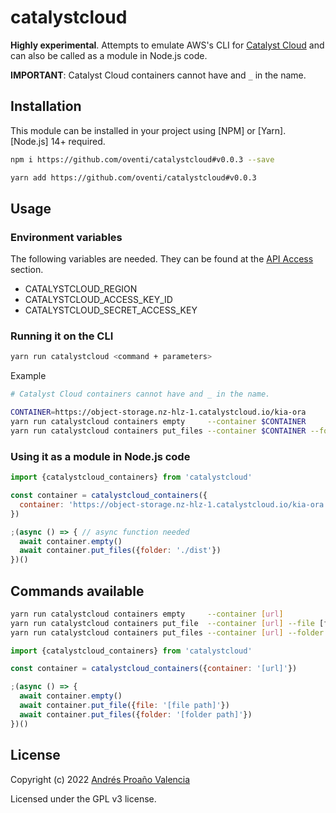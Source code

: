 # catalystcloud

**Highly experimental**. Attempts to emulate AWS's CLI for [Catalyst Cloud](https://catalystcloud.nz/) and can also be called as a module in Node.js code.

**IMPORTANT**: Catalyst Cloud containers cannot have and `_` in the name.

## Installation

This module can be installed in your project using [NPM] or [Yarn]. [Node.js] 14+ required.

```sh
npm i https://github.com/oventi/catalystcloud#v0.0.3 --save
```

```sh
yarn add https://github.com/oventi/catalystcloud#v0.0.3
```

## Usage

### Environment variables

The following variables are needed. They can be found at the [API Access](https://dashboard.cloud.catalyst.net.nz/project/api_access/) section.

- CATALYSTCLOUD_REGION
- CATALYSTCLOUD_ACCESS_KEY_ID
- CATALYSTCLOUD_SECRET_ACCESS_KEY

### Running it on the CLI

```sh
yarn run catalystcloud <command + parameters>
```

Example

```sh
# Catalyst Cloud containers cannot have and _ in the name.

CONTAINER=https://object-storage.nz-hlz-1.catalystcloud.io/kia-ora
yarn run catalystcloud containers empty     --container $CONTAINER
yarn run catalystcloud containers put_files --container $CONTAINER --folder ./dist
```

### Using it as a module in Node.js code

```js
import {catalystcloud_containers} from 'catalystcloud'

const container = catalystcloud_containers({
  container: 'https://object-storage.nz-hlz-1.catalystcloud.io/kia-ora'
})

;(async () => { // async function needed
  await container.empty()
  await container.put_files({folder: './dist'})
})()
```

## Commands available

```sh
yarn run catalystcloud containers empty     --container [url]
yarn run catalystcloud containers put_file  --container [url] --file [file path]
yarn run catalystcloud containers put_files --container [url] --folder [folder path]
```

```js
import {catalystcloud_containers} from 'catalystcloud'

const container = catalystcloud_containers({container: '[url]'})

;(async () => {
  await container.empty()
  await container.put_file({file: '[file path]'})
  await container.put_files({folder: '[folder path]'})
})()
```

## License

Copyright (c) 2022 [Andrés Proaño Valencia](https://oventi.org)

Licensed under the GPL v3 license.
